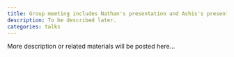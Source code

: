 ```yaml
---
title: Group meeting includes Nathan's presentation and Ashis's presentation. 
description: To be described later.
categories: talks 
---
```


More description or related materials will be posted here...
